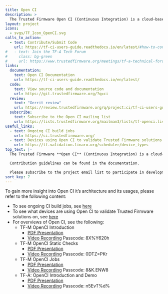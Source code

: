 ```yaml
---
title: Open CI
description: >
  The Trusted Firmware Open CI (Continuous Integration) is a cloud-based CI infrastructure that leverages multiple components including Gerrit, Jenkins and LAVA to create a comprehensive end-to-end integration and test infrastructure.
layout: project
icons:
  - svgs/TF_Icon_OpenCI.svg
calls_to_action:
  - text: Contribute/Submit Code
    url: https://tf-ci-users-guide.readthedocs.io/en/latest/#how-to-contribute-code
#   - text: Join the TF-A Tech Forum
#     class: bg-green
#     url: https://www.trustedfirmware.org/meetings/tf-a-technical-forum/
links:
  documentation:
    text: Open CI Documentation
    url: https://tf-ci-users-guide.readthedocs.io/en/latest/
  code:
    text: View source code and documentation
    url: https://git.trustedfirmware.org/?q=ci
  review:
    text: "Gerrit review"
    url: https://review.trustedfirmware.org/q/project:ci/tf-ci-users-guide
  subscribe:
    text: Subscribe to the Open CI mailing list
    url: https://lists.trustedfirmware.org/mailman3/lists/tf-openci.lists.trustedfirmware.org/
useful_links:
  - text: Ongoing CI build jobs
    url: https://ci.trustedfirmware.org/
  - text: Devices using Open CI to validate Trusted Firmware solutions
    url: https://tf.validation.linaro.org/scheduler/device_types
top_text: |-
  The Trusted Firmware **Open CI** (Continuous Integration) is a cloud-based CI infrastructure that leverages multiple components including Gerrit, Jenkins and [LAVA](https://lavasoftware.org/) to create a comprehensive end-to-end integration and test infrastructure.  It is currently leveraged by TF-M, TF-A, and Hafnium, with potentially other TrustedFirmware supported projects in the future. Open CI supports static analysis tools to increase code quality. It’s also the mechanism to approve merge requests (thru maintainer approvals) as well the ability to create source code release tags. Finally, with the back end of Open CI connected to a physical Open CI hardware lab that leverages LAVA, it validates that code changes made into the source tree actually run on [multiple hardware platforms that are currently available in the lab.](https://tf.validation.linaro.org/scheduler/device_types) Arm [Fixed Virtual Platform (FVP)](https://developer.arm.com/tools-and-software/simulation-models/fixed-virtual-platforms) software emulators are also made available and leveraged by the TrustedFirmware development community.

  Contribution guidelines can be found in the documentation.

  Please subscribe to the project email list to participate in development discussions.
sort_key: 7
---
```

To gain more insight into Open CI it’s architecture and its usages, please refer to the following content:
* To see ongoing CI build jobs, see [here](https://ci.trustedfirmware.org/)
* To see what devices are using Open CI to validate Trusted Firmware solutions on, see [here](https://tf.validation.linaro.org/scheduler/device_types)
* For overviews of Open CI, see the following:
  * TF-M OpenCI Introduction 
    * [PDF Presentation](https://www.trustedfirmware.org/docs/TF-M_openCI_introduction-Nov_2020-tech_forum.pdf)
    * [Video Recording](https://linaro-org.zoom.us/rec/share/88bwx7gjtalte2qmfnGg8mOWQlGFWw0vIoQfbC1Og1_lKlBVnikzdkiq3VVE4Jk.Z_J-YzNQPWROIG58) Passcode: 8X%Y620h
  * TF-M OpenCI Static Checks 
    * [PDF Presentation](https://www.trustedfirmware.org/docs/tech_forum_20210204_TF-M_openCI_static_check.pdf)
    * [Video Recording](https://linaro-org.zoom.us/rec/share/xuKc-tvKOt1k8pYMpit2SB9peJZuExB7ycs-T3fway205PDJqUAsT_Kk5p1cv4Z0.IIMkEaLAUVZH6NO5) Passcode: 0DTZ=PKr
  * TF-M OpenCI Jobs 
    * [PDF Presentation](https://www.trustedfirmware.org/docs/TF-M_openCI_jobs_TechForum_2021_Jan.pdf)
    * [Video Recording](https://linaro-org.zoom.us/rec/share/Uy-UsHHtDQZ7sXTifS7aR5q-G1Z6Q9VgbEgpeb9NHzgxn_FnYSI8x4ng0sS6ELZi.SASDK_NJqug4R5rA) Passcode: 8&K.ENW8
  * TF-A: OpenCI Introduction and Demo 
    * [PDF Presentation](https://www.trustedfirmware.org/docs/OpenCI_Intro.pdf)
    * [Video Recording](https://linaro-org.zoom.us/rec/share/LkBy57jLIexPFxLkKd9K8Fifc89xSvyBbISC1DFbYQ0Z7E-12biGahVhIkRl8eo8.EpY0XY1pLvfUdg3T) Passcode: n5EvT%d%
